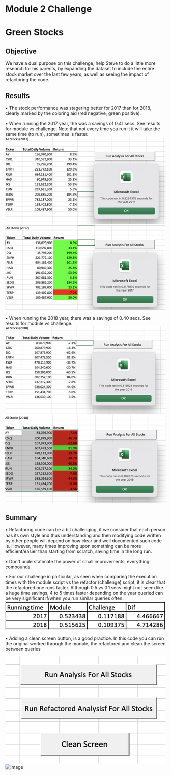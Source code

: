 # Module 2 Challenge

# Green Stocks
## Objective
We have a dual purpose on this challenge, help Steve to do a little more research for his parents, by expanding the dataset to include the entire stock market over the last few years, as well as seeing the impact of refactoring the code.
## Results
•	The stock performance was stagering better for 2017 than for 2018, clearly marked by the coloring aid (red negative, green positive).

•	When running the 2017 year, the  was a savings of 0.41 secs. See results for module vs challenge. Note that not every time you run it it will take the same time (to run), sometimes is faster.
![2017 Module]( https://github.com/TheLittlePrincess/M2_VBA/blob/main/Resources/VBA_Module_2017.png)
![2017 Challenge]( https://github.com/TheLittlePrincess/M2_VBA/blob/main/Resources/VBA_Challenge_2017.png)

•	When running the 2018 year, there was a savings of 0.40 secs. See results for module vs challenge. 
![2018 Module]( https://github.com/TheLittlePrincess/M2_VBA/blob/main/Resources/VBA_Module_2018.png)
![2018 Challenge]( https://github.com/TheLittlePrincess/M2_VBA/blob/main/Resources/VBA_Challenge_2018.png)
## Summary 
•	Refactoring code can be a bit challenging, if we consider that each person has its own style and thus understanding and then modifying code written by other people will depend on how clear and well documented such code is. However, many times improving upon something can be more efficient/easier than starting from scratch, saving time in the long run.

•	Don't understatimate the power of small improvements, everything compounds.

•	For our challenge in particular, as seen when comparing the execution times with the module script vs the refactor (challenge) script, it is clear that the refactored one runs faster. Although 0.5 vs 0.1 secs might not seem like a huge time savings, 4 to 5 times faster depending on the year queried can be very significant if/when you run similar queries often.
![Query time comparison](https://github.com/TheLittlePrincess/M2_VBA/blob/main/Resources/Dif.png)

•	Adding a clean screen button, is a good practice. In this code you can run the original worked through the module, the refactored and clean the screen between queries

![Buttons]( https://github.com/TheLittlePrincess/M2_VBA/blob/main/Resources/Buttons%20Stocks%20Macros.png)
![image](https://user-images.githubusercontent.com/75752314/126882631-029c0f73-906a-439f-b260-ac460e32da8b.png)


